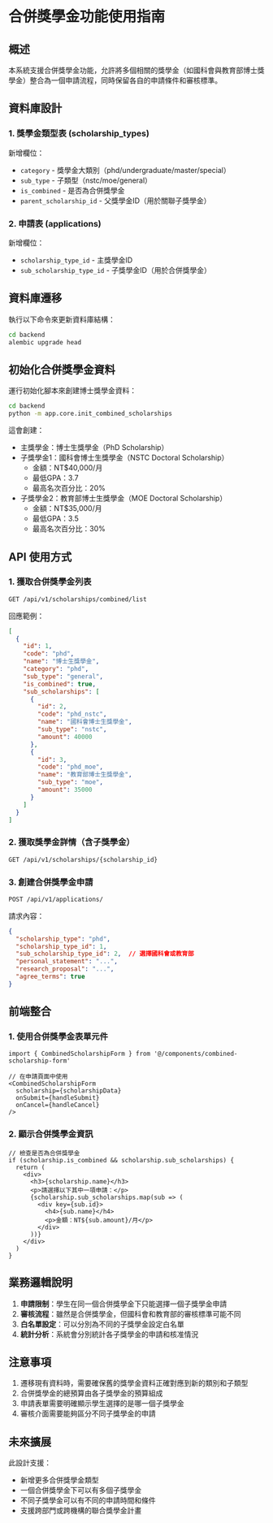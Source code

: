 # 合併獎學金功能使用指南

## 概述

本系統支援合併獎學金功能，允許將多個相關的獎學金（如國科會與教育部博士獎學金）整合為一個申請流程，同時保留各自的申請條件和審核標準。

## 資料庫設計

### 1. 獎學金類型表 (scholarship_types)

新增欄位：
- `category` - 獎學金大類別（phd/undergraduate/master/special）
- `sub_type` - 子類型（nstc/moe/general）
- `is_combined` - 是否為合併獎學金
- `parent_scholarship_id` - 父獎學金ID（用於關聯子獎學金）

### 2. 申請表 (applications)

新增欄位：
- `scholarship_type_id` - 主獎學金ID
- `sub_scholarship_type_id` - 子獎學金ID（用於合併獎學金）

## 資料庫遷移

執行以下命令來更新資料庫結構：

```bash
cd backend
alembic upgrade head
```

## 初始化合併獎學金資料

運行初始化腳本來創建博士獎學金資料：

```bash
cd backend
python -m app.core.init_combined_scholarships
```

這會創建：
- 主獎學金：博士生獎學金（PhD Scholarship）
- 子獎學金1：國科會博士生獎學金（NSTC Doctoral Scholarship）
  - 金額：NT$40,000/月
  - 最低GPA：3.7
  - 最高名次百分比：20%
- 子獎學金2：教育部博士生獎學金（MOE Doctoral Scholarship）
  - 金額：NT$35,000/月
  - 最低GPA：3.5
  - 最高名次百分比：30%

## API 使用方式

### 1. 獲取合併獎學金列表

```bash
GET /api/v1/scholarships/combined/list
```

回應範例：
```json
[
  {
    "id": 1,
    "code": "phd",
    "name": "博士生獎學金",
    "category": "phd",
    "sub_type": "general",
    "is_combined": true,
    "sub_scholarships": [
      {
        "id": 2,
        "code": "phd_nstc",
        "name": "國科會博士生獎學金",
        "sub_type": "nstc",
        "amount": 40000
      },
      {
        "id": 3,
        "code": "phd_moe",
        "name": "教育部博士生獎學金",
        "sub_type": "moe",
        "amount": 35000
      }
    ]
  }
]
```

### 2. 獲取獎學金詳情（含子獎學金）

```bash
GET /api/v1/scholarships/{scholarship_id}
```

### 3. 創建合併獎學金申請

```bash
POST /api/v1/applications/
```

請求內容：
```json
{
  "scholarship_type": "phd",
  "scholarship_type_id": 1,
  "sub_scholarship_type_id": 2,  // 選擇國科會或教育部
  "personal_statement": "...",
  "research_proposal": "...",
  "agree_terms": true
}
```

## 前端整合

### 1. 使用合併獎學金表單元件

```tsx
import { CombinedScholarshipForm } from '@/components/combined-scholarship-form'

// 在申請頁面中使用
<CombinedScholarshipForm
  scholarship={scholarshipData}
  onSubmit={handleSubmit}
  onCancel={handleCancel}
/>
```

### 2. 顯示合併獎學金資訊

```tsx
// 檢查是否為合併獎學金
if (scholarship.is_combined && scholarship.sub_scholarships) {
  return (
    <div>
      <h3>{scholarship.name}</h3>
      <p>請選擇以下其中一項申請：</p>
      {scholarship.sub_scholarships.map(sub => (
        <div key={sub.id}>
          <h4>{sub.name}</h4>
          <p>金額：NT${sub.amount}/月</p>
        </div>
      ))}
    </div>
  )
}
```

## 業務邏輯說明

1. **申請限制**：學生在同一個合併獎學金下只能選擇一個子獎學金申請
2. **審核流程**：雖然是合併獎學金，但國科會和教育部的審核標準可能不同
3. **白名單設定**：可以分別為不同的子獎學金設定白名單
4. **統計分析**：系統會分別統計各子獎學金的申請和核准情況

## 注意事項

1. 遷移現有資料時，需要確保舊的獎學金資料正確對應到新的類別和子類型
2. 合併獎學金的總預算由各子獎學金的預算組成
3. 申請表單需要明確顯示學生選擇的是哪一個子獎學金
4. 審核介面需要能夠區分不同子獎學金的申請

## 未來擴展

此設計支援：
- 新增更多合併獎學金類型
- 一個合併獎學金下可以有多個子獎學金
- 不同子獎學金可以有不同的申請時間和條件
- 支援跨部門或跨機構的聯合獎學金計畫